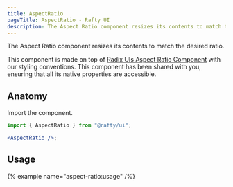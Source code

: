 ```yaml
---
title: AspectRatio
pageTitle: AspectRatio - Rafty UI
description: The Aspect Ratio component resizes its contents to match the desired ratio.
---
```


The Aspect Ratio component resizes its contents to match the desired ratio.

This component is made on top of [Radix UIs Aspect Ratio Component](https://www.radix-ui.com/primitives/docs/components/aspect-ratio) with our styling conventions. This component has been shared with you, ensuring that all its native properties are accessible.

## Anatomy

Import the component.

```jsx
import { AspectRatio } from "@rafty/ui";

<AspectRatio />;
```

## Usage

{% example name="aspect-ratio:usage" /%}
